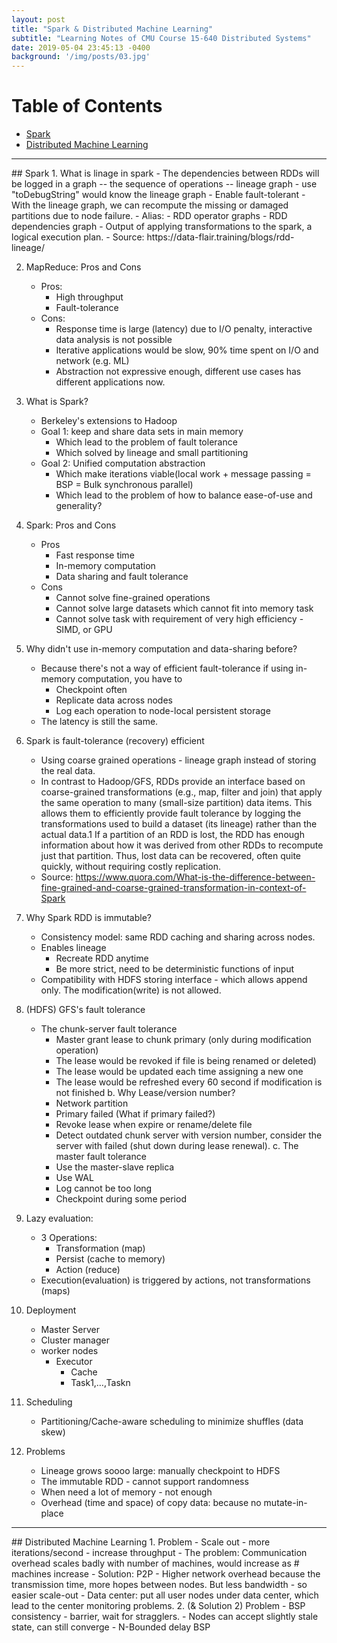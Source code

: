 ```yaml
---
layout: post
title: "Spark & Distributed Machine Learning"
subtitle: "Learning Notes of CMU Course 15-640 Distributed Systems"
date: 2019-05-04 23:45:13 -0400
background: '/img/posts/03.jpg'
---
```

# Table of Contents
- <a href="#spark">Spark</a>
- <a href="#ml">Distributed Machine Learning</a>

<div id="spark"/>
<hr>
## Spark
1. What is linage in spark
    - The dependencies between RDDs will be logged in a graph -- the sequence of operations -- lineage graph
    - use "toDebugString" would know the lineage graph
    - Enable fault-tolerant
        - With the lineage graph, we can recompute the missing or damaged partitions due to node failure. 
    - Alias:
        - RDD operator graphs
        - RDD dependencies graph
        - Output of applying transformations to the spark, a logical execution plan. 
    - Source: https://data-flair.training/blogs/rdd-lineage/
    
2. MapReduce: Pros and Cons
    - Pros:
        - High throughput
        - Fault-tolerance
    - Cons:
        - Response time is large (latency) due to I/O penalty, interactive data analysis is not possible
        - Iterative applications would be slow, 90% time spent on I/O and network (e.g. ML)
        - Abstraction not expressive enough, different use cases has different applications now.
        
3. What is Spark?
    - Berkeley's extensions to Hadoop
    - Goal 1: keep and share data sets in main memory
        - Which lead to the problem of fault tolerance
        - Which solved by lineage and small partitioning
    - Goal 2: Unified computation abstraction
        - Which make iterations viable(local work + message passing = BSP = Bulk synchronous parallel)
        - Which lead to the problem of how to balance ease-of-use and generality?
    
4. Spark: Pros and Cons
    - Pros
        - Fast response time
        - In-memory computation
        - Data sharing and fault tolerance
    - Cons
        - Cannot solve fine-grained operations
        - Cannot solve large datasets which cannot fit into memory task
        - Cannot solve task with requirement of very high efficiency - SIMD, or GPU
        
5. Why didn't use in-memory computation and data-sharing before?
    - Because there's not a way of efficient fault-tolerance if using in-memory computation, you have to 
        - Checkpoint often
        - Replicate data across nodes
        - Log each operation to node-local persistent storage
    - The latency is still the same.
    
6. Spark is fault-tolerance (recovery) efficient
    - Using coarse grained operations - lineage graph instead of storing the real data. 
    - In contrast to Hadoop/GFS, RDDs provide an interface based on coarse-grained transformations (e.g., map, filter and join) that apply the same operation to many (small-size partition) data items. This allows them to efficiently provide fault tolerance by logging the transformations used to build a dataset (its lineage) rather than the actual data.1 If a partition of an RDD is lost, the RDD has enough information about how it was derived from other RDDs to recompute  just that partition. Thus, lost data can be recovered, often quite quickly, without requiring costly replication.
    - Source: https://www.quora.com/What-is-the-difference-between-fine-grained-and-coarse-grained-transformation-in-context-of-Spark

7. Why Spark RDD is immutable?
    - Consistency model: same RDD caching and sharing across nodes.
    - Enables lineage
        - Recreate RDD anytime
        - Be more strict, need to be deterministic functions of input
    - Compatibility with HDFS storing interface - which allows append only. The modification(write) is not allowed.
    
8. (HDFS) GFS's fault tolerance
    - The chunk-server fault tolerance
        - Master grant lease to chunk primary (only during modification operation)
        - The lease would be revoked if file is being renamed or deleted)
        - The lease would be updated each time assigning a new one
        - The lease would be refreshed every 60 second if modification is not finished
    b. Why Lease/version number?
        - Network partition
        - Primary failed (What if primary failed?)
        - Revoke lease when expire or rename/delete file
        - Detect outdated chunk server with version number, consider the server with failed (shut down during lease renewal).
    c. The master fault tolerance
        - Use the master-slave replica
        - Use WAL
        - Log cannot be too long
        - Checkpoint during some period
        
9. Lazy evaluation:
    - 3 Operations:
        - Transformation (map)
        - Persist (cache to memory)
        - Action (reduce)
    - Execution(evaluation) is triggered by actions, not transformations (maps)
        

10. Deployment
    - Master Server
    - Cluster manager
    - worker nodes
        - Executor
            - Cache
            - Task1,…,Taskn
11. Scheduling
    - Partitioning/Cache-aware scheduling to minimize shuffles (data skew)
    
12. Problems
    - Lineage grows soooo large: manually checkpoint to HDFS
    - The immutable RDD - cannot support randomness
    - When need a lot of memory - not enough
    - Overhead (time and space) of copy data: because no mutate-in-place
        


<div id="ml"/>
<hr>
## Distributed Machine Learning
1. Problem 
- Scale out - more iterations/second - increase throughput
- The problem: Communication overhead scales badly with number of machines, would increase as # machines increase
- Solution: P2P
    - Higher network overhead because the transmission time, more hopes between nodes. But less bandwidth - so easier scale-out
    - Data center: put all user nodes under data center, which lead to the center monitoring problems.
2. (& Solution 2) Problem 
- BSP consistency - barrier, wait for stragglers. 
- Nodes can accept slightly stale state, can still converge
- N-Bounded delay BSP
    

